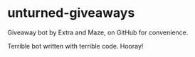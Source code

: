 # unturned-giveaways
Giveaway bot by Extra and Maze, on GitHub for convenience.

Terrible bot written with terrible code. Hooray!

